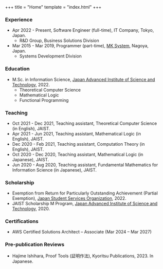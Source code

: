 +++
title = "Home"
template = "index.html"
+++

### <i class="fa-solid fa-building"></i> Experience

- Apr 2022 - Present, Software Engineer (full-time), IT Company, Tokyo, Japan.
  - R&D Group, Business Solutions Division
- Mar 2015 - Mar 2019, Programmer (part-time), [MK System](https://www.mksc.jp/), Nagoya, Japan.
  - Systems Development Division

### <i class="fa-solid fa-building-columns"></i> Education

- M.Sc. in Information Science, [Japan Advanced Institute of Science and Technology](https://www.jaist.ac.jp/english/), 2022.
  - Theoretical Computer Science
  - Mathematical Logic
  - Functional Programming

### <i class="fa-solid fa-chalkboard-user"></i> Teaching

- Oct 2021 - Dec 2021, Teaching assistant, Theoretical Computer Science (in English), JAIST.
- Apr 2021 - Jun 2021, Teaching assistant, Mathematical Logic (in English), JAIST.
- Dec 2020 - Feb 2021, Teaching assistant, Computation Theory (in English), JAIST.
- Oct 2020 - Dec 2020, Teaching assistant, Mathematical Logic (in Japanese), JAIST.
- Jun 2020 - Aug 2020, Teaching assistant, Fundamental Mathematics for Information Science (in Japanese), JAIST.

### <i class="fa-solid fa-coins"></i> Scholarship

- Exemption from Return for Particularly Outstanding Achievement (Partial Exemption), [Japan Student Services Organization](https://www.jasso.go.jp), 2022.
- JAIST Scholarship M Program, [Japan Advanced Institute of Science and Technology]((https://www.jaist.ac.jp/english/)), 2020.

### <i class="fa-solid fa-certificate"></i> Certifications

- <i class="fa-brands fa-aws"></i> AWS Certified Solutions Architect – Associate (Mar 2024 – Mar 2027)

### <i class="fa-solid fa-book"></i> Pre-publication Reviews

- Hajime Ishihara, Proof Tools (証明作法), Kyoritsu Publications, 2023. In Japanese.
